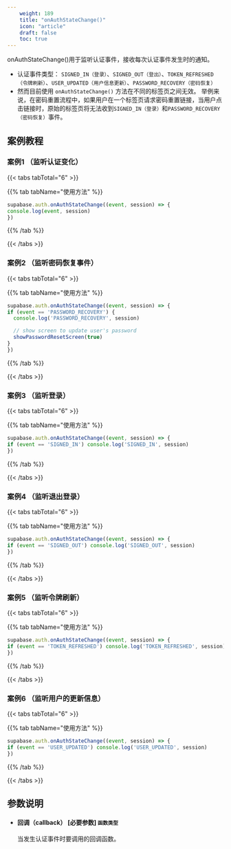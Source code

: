 ```yaml
---
    weight: 189
    title: "onAuthStateChange()"
    icon: "article"
    draft: false
    toc: true
---
```



onAuthStateChange()用于监听认证事件，接收每次认证事件发生时的通知。

* 认证事件类型： `SIGNED_IN（登录）`、`SIGNED_OUT（登出）`、`TOKEN_REFRESHED（令牌刷新）`、`USER_UPDATED（用户信息更新）`、`PASSWORD_RECOVERY（密码恢复）`
* 然而目前使用 `onAuthStateChange()` 方法在不同的标签页之间无效。
举例来说，在密码重置流程中，如果用户在一个标签页请求密码重置链接，当用户点击链接时，原始的标签页将无法收到`SIGNED_IN（登录）`和`PASSWORD_RECOVERY（密码恢复）`事件。





## 案例教程

### 案例1 （监听认证变化）

{{< tabs tabTotal="6" >}}

{{% tab tabName="使用方法" %}}



  ```ts
supabase.auth.onAuthStateChange((event, session) => {
  console.log(event, session)
})
  ```


{{% /tab %}}

{{< /tabs >}}


### 案例2 （监听密码恢复事件）

{{< tabs tabTotal="6" >}}

{{% tab tabName="使用方法" %}}



  ```ts
supabase.auth.onAuthStateChange((event, session) => {
  if (event == 'PASSWORD_RECOVERY') {
    console.log('PASSWORD_RECOVERY', session)

    // show screen to update user's password
    showPasswordResetScreen(true)
  }
})
  ```


{{% /tab %}}

{{< /tabs >}}

### 案例3 （监听登录）

{{< tabs tabTotal="6" >}}

{{% tab tabName="使用方法" %}}



  ```ts
supabase.auth.onAuthStateChange((event, session) => {
  if (event == 'SIGNED_IN') console.log('SIGNED_IN', session)
})
  ```


{{% /tab %}}

{{< /tabs >}}

### 案例4 （监听退出登录）

{{< tabs tabTotal="6" >}}

{{% tab tabName="使用方法" %}}



  ```ts
supabase.auth.onAuthStateChange((event, session) => {
  if (event == 'SIGNED_OUT') console.log('SIGNED_OUT', session)
})
  ```


{{% /tab %}}

{{< /tabs >}}


### 案例5 （监听令牌刷新）

{{< tabs tabTotal="6" >}}

{{% tab tabName="使用方法" %}}



  ```ts
supabase.auth.onAuthStateChange((event, session) => {
  if (event == 'TOKEN_REFRESHED') console.log('TOKEN_REFRESHED', session)
})
  ```


{{% /tab %}}

{{< /tabs >}}


### 案例6 （监听用户的更新信息）

{{< tabs tabTotal="6" >}}

{{% tab tabName="使用方法" %}}



  ```ts
supabase.auth.onAuthStateChange((event, session) => {
  if (event == 'USER_UPDATED') console.log('USER_UPDATED', session)
})
  ```


{{% /tab %}}

{{< /tabs >}}






## 参数说明


<ul className="method-list-group">
  
<li className="method-list-item">
  <h4 className="method-list-item-label">
    <span className="method-list-item-label-name">
      回调（callback）
    </span>
    <span className="method-list-item-label-badge required">
      [必要参数]
    </span>
    <span className="method-list-item-validation">
      <code>函数类型</code>
    </span>
  </h4>
  <div class="method-list-item-description">

当发生认证事件时要调用的回调函数。

  </div>
  
</li>

</ul>